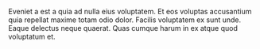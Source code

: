 Eveniet a est a quia ad nulla eius voluptatem. Et eos voluptas accusantium quia repellat maxime totam odio dolor. Facilis voluptatem ex sunt unde. Eaque delectus neque quaerat. Quas cumque harum in ex atque quod voluptatum et.